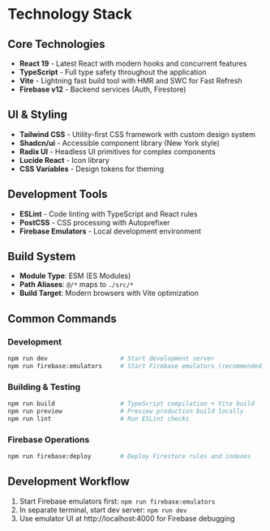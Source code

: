 # Technology Stack

## Core Technologies
- **React 19** - Latest React with modern hooks and concurrent features
- **TypeScript** - Full type safety throughout the application
- **Vite** - Lightning fast build tool with HMR and SWC for Fast Refresh
- **Firebase v12** - Backend services (Auth, Firestore)

## UI & Styling
- **Tailwind CSS** - Utility-first CSS framework with custom design system
- **Shadcn/ui** - Accessible component library (New York style)
- **Radix UI** - Headless UI primitives for complex components
- **Lucide React** - Icon library
- **CSS Variables** - Design tokens for theming

## Development Tools
- **ESLint** - Code linting with TypeScript and React rules
- **PostCSS** - CSS processing with Autoprefixer
- **Firebase Emulators** - Local development environment

## Build System
- **Module Type**: ESM (ES Modules)
- **Path Aliases**: `@/*` maps to `./src/*`
- **Build Target**: Modern browsers with Vite optimization

## Common Commands

### Development
```bash
npm run dev                    # Start development server
npm run firebase:emulators     # Start Firebase emulators (recommended for local dev)
```

### Building & Testing
```bash
npm run build                  # TypeScript compilation + Vite build
npm run preview                # Preview production build locally
npm run lint                   # Run ESLint checks
```

### Firebase Operations
```bash
npm run firebase:deploy        # Deploy Firestore rules and indexes
```

## Development Workflow
1. Start Firebase emulators first: `npm run firebase:emulators`
2. In separate terminal, start dev server: `npm run dev`
3. Use emulator UI at http://localhost:4000 for Firebase debugging